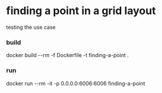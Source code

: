# finding a point in a grid layout
testing the use case

### build
docker build --rm -f Dockerfile -t finding-a-point .

### run
docker run --rm -it -p 0.0.0.0:6006:6006 finding-a-point